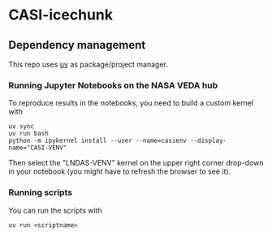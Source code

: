 # CASI-icechunk

## Dependency management

This repo uses [uv](https://docs.astral.sh/uv/) as package/project manager.


### Running Jupyter Notebooks on the NASA VEDA hub

To reproduce results in the notebooks, you need to build a custom kernel with 

```
uv sync
uv run bash
python -m ipykernel install --user --name=casienv --display-name="CASI-VENV"
```

Then select the "LNDAS-VENV" kernel on the upper right corner drop-down in your notebook (you might have to refresh the browser to see it). 

### Running scripts

You can run the scripts with 
```
uv run <scriptname>
```
